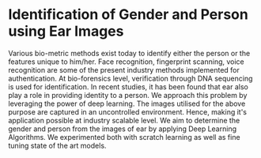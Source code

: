 # Identification of Gender and Person using Ear Images
Various bio-metric methods exist today to identify either the person or the features unique to him/her. Face recognition, fingerprint scanning, voice recognition are some of the present industry methods implemented for authentication. At bio-forensics level, verification through DNA sequencing is used for identification. In recent studies, it has been found that ear also play a role in providing identity to a person. We approach this problem by leveraging the power of deep learning. The images utilised for the above purpose are captured in an uncontrolled environment. Hence, making it's application possible at industry scalable level. We aim to determine the gender and person from the images of ear by applying Deep Learning Algorithms. We experimented both with scratch learning as well as fine tuning state of the art models.
